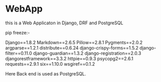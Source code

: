 # WebApp

this is a Web Applicaton in Django, DRF and PostgreSQL

pip freeze:-

Django==1.8.2 Markdown==2.6.5 Pillow==2.8.1 Pygments==2.0.2 argparse==1.2.1 distribute==0.6.24 django-crispy-forms==1.5.2 django-filter==0.11.0 django-guardian==1.3.2 django-registration==2.0.3 djangorestframework==3.3.2 httpie==0.9.3 psycopg2==2.6.1 requests==2.9.1 six==1.10.0 wsgiref==0.1.2

Here Back end is used as PostgreSQL.
